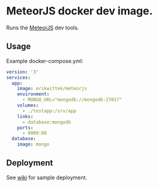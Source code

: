 # MeteorJS docker dev image.

Runs the [MeteorJS](https://www.meteor.com/) dev tools.

## Usage

Example docker-compose.yml:

```yml
version: '3'
services:
  app:
    image: erikwittek/meteorjs
    environment:
      - MONGO_URL="mongodb://mongodb:27017"
    volumes:
      - ./testapp:/srv/app
    links:
      - database:mongodb
    ports:
      - 8000:80
  database:
    image: mongo
```

## Deployment

See [wiki](https://github.com/erikwittek/docker-meteorjs/wiki/sample-deployment) for sample deployment.
